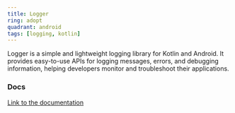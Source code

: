 ```yaml
---
title: Logger
ring: adopt
quadrant: android
tags: [logging, kotlin]
---
```


Logger is a simple and lightweight logging library for Kotlin and Android. It provides easy-to-use APIs for logging messages, errors, and debugging information, helping developers monitor and troubleshoot their applications.

### Docs

[Link to the documentation](https://github.com/orhanobut/logger)
